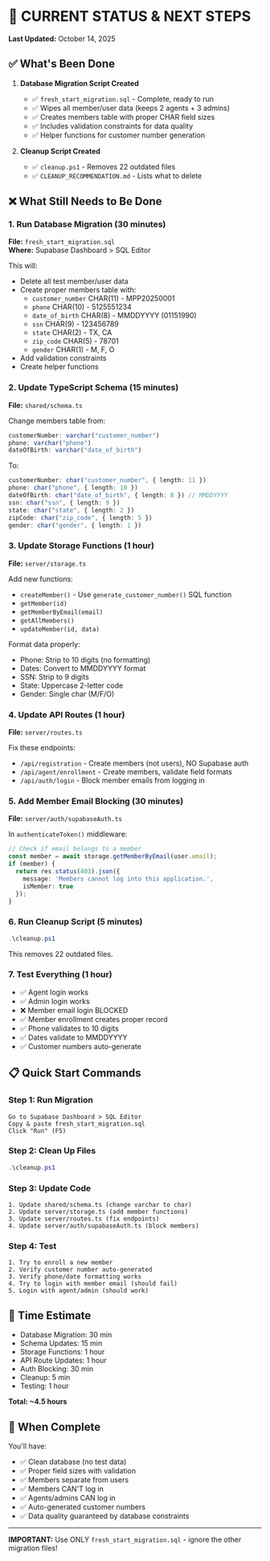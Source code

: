 # 🎯 CURRENT STATUS & NEXT STEPS

**Last Updated:** October 14, 2025

## ✅ What's Been Done

1. **Database Migration Script Created**
   - ✅ `fresh_start_migration.sql` - Complete, ready to run
   - ✅ Wipes all member/user data (keeps 2 agents + 3 admins)
   - ✅ Creates members table with proper CHAR field sizes
   - ✅ Includes validation constraints for data quality
   - ✅ Helper functions for customer number generation

2. **Cleanup Script Created**
   - ✅ `cleanup.ps1` - Removes 22 outdated files
   - ✅ `CLEANUP_RECOMMENDATION.md` - Lists what to delete

## ❌ What Still Needs to Be Done

### 1. Run Database Migration (30 minutes)
**File:** `fresh_start_migration.sql`  
**Where:** Supabase Dashboard > SQL Editor

This will:
- Delete all test member/user data
- Create proper members table with:
  - `customer_number` CHAR(11) - MPP20250001
  - `phone` CHAR(10) - 5125551234
  - `date_of_birth` CHAR(8) - MMDDYYYY (01151990)
  - `ssn` CHAR(9) - 123456789
  - `state` CHAR(2) - TX, CA
  - `zip_code` CHAR(5) - 78701
  - `gender` CHAR(1) - M, F, O
- Add validation constraints
- Create helper functions

### 2. Update TypeScript Schema (15 minutes)
**File:** `shared/schema.ts`

Change members table from:
```typescript
customerNumber: varchar("customer_number")
phone: varchar("phone")
dateOfBirth: varchar("date_of_birth")
```

To:
```typescript
customerNumber: char("customer_number", { length: 11 })
phone: char("phone", { length: 10 })
dateOfBirth: char("date_of_birth", { length: 8 }) // MMDDYYYY
ssn: char("ssn", { length: 9 })
state: char("state", { length: 2 })
zipCode: char("zip_code", { length: 5 })
gender: char("gender", { length: 1 })
```

### 3. Update Storage Functions (1 hour)
**File:** `server/storage.ts`

Add new functions:
- `createMember()` - Use `generate_customer_number()` SQL function
- `getMember(id)`
- `getMemberByEmail(email)`
- `getAllMembers()`
- `updateMember(id, data)`

Format data properly:
- Phone: Strip to 10 digits (no formatting)
- Dates: Convert to MMDDYYYY format
- SSN: Strip to 9 digits
- State: Uppercase 2-letter code
- Gender: Single char (M/F/O)

### 4. Update API Routes (1 hour)
**File:** `server/routes.ts`

Fix these endpoints:
- `/api/registration` - Create members (not users), NO Supabase auth
- `/api/agent/enrollment` - Create members, validate field formats
- `/api/auth/login` - Block member emails from logging in

### 5. Add Member Email Blocking (30 minutes)
**File:** `server/auth/supabaseAuth.ts`

In `authenticateToken()` middleware:
```typescript
// Check if email belongs to a member
const member = await storage.getMemberByEmail(user.email);
if (member) {
  return res.status(403).json({
    message: 'Members cannot log into this application.',
    isMember: true
  });
}
```

### 6. Run Cleanup Script (5 minutes)
```powershell
.\cleanup.ps1
```

This removes 22 outdated files.

### 7. Test Everything (1 hour)
- ✅ Agent login works
- ✅ Admin login works
- ❌ Member email login BLOCKED
- ✅ Member enrollment creates proper record
- ✅ Phone validates to 10 digits
- ✅ Dates validate to MMDDYYYY
- ✅ Customer numbers auto-generate

## 📋 Quick Start Commands

### Step 1: Run Migration
```
Go to Supabase Dashboard > SQL Editor
Copy & paste fresh_start_migration.sql
Click "Run" (F5)
```

### Step 2: Clean Up Files
```powershell
.\cleanup.ps1
```

### Step 3: Update Code
```
1. Update shared/schema.ts (change varchar to char)
2. Update server/storage.ts (add member functions)
3. Update server/routes.ts (fix endpoints)
4. Update server/auth/supabaseAuth.ts (block members)
```

### Step 4: Test
```
1. Try to enroll a new member
2. Verify customer number auto-generated
3. Verify phone/date formatting works
4. Try to login with member email (should fail)
5. Login with agent/admin (should work)
```

## 🎯 Time Estimate

- Database Migration: 30 min
- Schema Updates: 15 min
- Storage Functions: 1 hour
- API Route Updates: 1 hour
- Auth Blocking: 30 min
- Cleanup: 5 min
- Testing: 1 hour

**Total: ~4.5 hours**

## 🚀 When Complete

You'll have:
- ✅ Clean database (no test data)
- ✅ Proper field sizes with validation
- ✅ Members separate from users
- ✅ Members CAN'T log in
- ✅ Agents/admins CAN log in
- ✅ Auto-generated customer numbers
- ✅ Data quality guaranteed by database constraints

---

**IMPORTANT:** Use ONLY `fresh_start_migration.sql` - ignore the other migration files!
